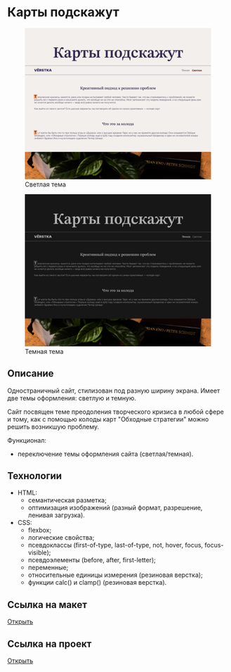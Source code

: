 <h1>Карты подскажут</h1>
<figure>
  <img src="./images/project-light.png">
  <figcaption>Светлая тема</figcaption>
</figure>
<figure>
  <img src="./images/project-dark.png">
  <figcaption>Темная тема</figcaption>
</figure>
<h2>Описание</h2>
<p>Одностраничный сайт, стилизован под разную ширину экрана. Имеет две темы оформления: светлую и темную.</p>
<p>Сайт посвящен теме преодоления творческого кризиса в любой сфере и тому, как с помощью колоды карт "Обходные стратегии" можно решить возникшую проблему.</p>
<p>Функционал:</p>
<ul>
  <li>переключение темы оформления сайта (светлая/темная).</li>
</ul>
<h2>Технологии</h2>
<ul>
  <li>HTML:
    <ul>
      <li>семантическая разметка;</li>
      <li>оптимизация изображений (разный формат, разрешение, ленивая загрузка).</li>
    </ul>
  </li>
  <li>CSS:
    <ul>
      <li>flexbox;</li>
      <li>логические свойства;</li>
      <li>псевдоклассы (first-of-type, last-of-type, not, hover, focus, focus-visible);</li>
      <li>псевдоэлементы (before, after, first-letter);</li>
      <li>переменные;</li>
      <li>относительные единицы измерения (резиновая верстка);</li>
      <li>функции calc() и clamp() (резиновая верстка).</li>
    </ul>
  </li>
</ul>
<h2>Ссылка на макет</h2>
<a href="https://www.figma.com/file/jhUMx3MqqQGIWhfjg0xNvO/%235-Карты-подскажут-(Copy)?node-id=411%3A101&mode=dev">Открыть</a>
<h2>Ссылка на проект</h2>
<a href="https://juliadik.github.io/karty-podskazhut/index.html">Открыть</a>